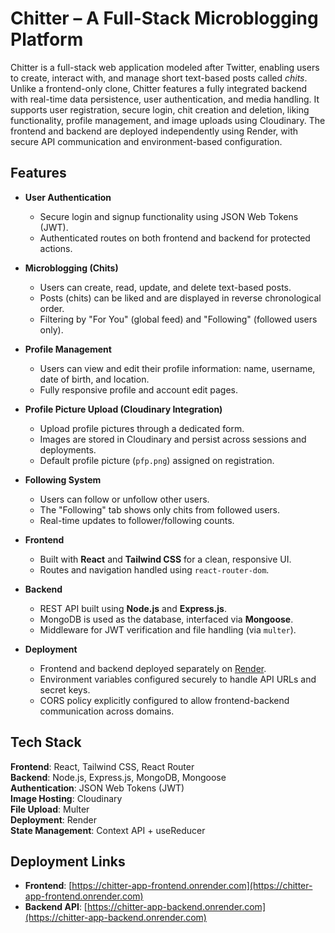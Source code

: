 # Chitter – A Full-Stack Microblogging Platform

Chitter is a full-stack web application modeled after Twitter, enabling users to create, interact with, and manage short text-based posts called *chits*. Unlike a frontend-only clone, Chitter features a fully integrated backend with real-time data persistence, user authentication, and media handling. It supports user registration, secure login, chit creation and deletion, liking functionality, profile management, and image uploads using Cloudinary. The frontend and backend are deployed independently using Render, with secure API communication and environment-based configuration.

## Features

- **User Authentication**
  - Secure login and signup functionality using JSON Web Tokens (JWT).
  - Authenticated routes on both frontend and backend for protected actions.

- **Microblogging (Chits)**
  - Users can create, read, update, and delete text-based posts.
  - Posts (chits) can be liked and are displayed in reverse chronological order.
  - Filtering by "For You" (global feed) and "Following" (followed users only).

- **Profile Management**
  - Users can view and edit their profile information: name, username, date of birth, and location.
  - Fully responsive profile and account edit pages.

- **Profile Picture Upload (Cloudinary Integration)**
  - Upload profile pictures through a dedicated form.
  - Images are stored in Cloudinary and persist across sessions and deployments.
  - Default profile picture (`pfp.png`) assigned on registration.

- **Following System**
  - Users can follow or unfollow other users.
  - The "Following" tab shows only chits from followed users.
  - Real-time updates to follower/following counts.

- **Frontend**
  - Built with **React** and **Tailwind CSS** for a clean, responsive UI.
  - Routes and navigation handled using `react-router-dom`.

- **Backend**
  - REST API built using **Node.js** and **Express.js**.
  - MongoDB is used as the database, interfaced via **Mongoose**.
  - Middleware for JWT verification and file handling (via `multer`).

- **Deployment**
  - Frontend and backend deployed separately on [Render](https://render.com).
  - Environment variables configured securely to handle API URLs and secret keys.
  - CORS policy explicitly configured to allow frontend-backend communication across domains.

## Tech Stack

**Frontend**: React, Tailwind CSS, React Router  
**Backend**: Node.js, Express.js, MongoDB, Mongoose  
**Authentication**: JSON Web Tokens (JWT)  
**Image Hosting**: Cloudinary  
**File Upload**: Multer  
**Deployment**: Render  
**State Management**: Context API + useReducer

## Deployment Links

- **Frontend**: [https://chitter-app-frontend.onrender.com](https://chitter-app-frontend.onrender.com)
- **Backend API**: [https://chitter-app-backend.onrender.com](https://chitter-app-backend.onrender.com)
